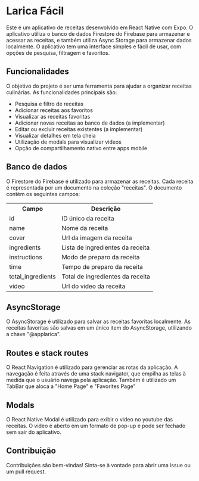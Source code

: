 # Larica Fácil

Este é um aplicativo de receitas desenvolvido em React Native com Expo. O aplicativo utiliza o banco de dados Firestore do Firebase para armazenar e acessar as receitas, e também utiliza Async Storage para armazenar dados localmente. O aplicativo tem uma interface simples e fácil de usar, com opções de pesquisa, filtragem e favoritos.

## Funcionalidades

O objetivo do projeto é ser uma ferramenta para ajudar a organizar receitas culinárias. As funcionalidades principais são:

- Pesquisa e filtro de receitas
- Adicionar receitas aos favoritos
- Visualizar as receitas favoritas
- Adicionar novas receitas ao banco de dados (a implementar)
- Editar ou excluir receitas existentes (a implementar)
- Visualizar detalhes em tela cheia
- Utilização de modals para visualizar videos
- Opção de compartilhamento nativo entre apps mobile

## Banco de dados

O Firestore do Firebase é utilizado para armazenar as receitas. Cada receita é representada por um documento na coleção "receitas". O documento contém os seguintes campos:

<table>
  <tr>
    <th>Campo</th>
    <th>Descrição</th>
  </tr>
  <tr>
    <td>id</td>
    <td>ID único da receita</td>
  </tr>
  <tr>
    <td>name</td>
    <td>Nome da receita</td>
  </tr>
  <tr>
    <td>cover</td>
    <td>Url da imagem da receita</td>
  </tr>
  <tr>
    <td>ingredients</td>
    <td>Lista de ingredientes da receita</td>
  </tr>
  <tr>
    <td>instructions</td>
    <td>Modo de preparo da receita</td>
  </tr>
  <tr>
    <td>time</td>
    <td>Tempo de preparo da receita</td>
  </tr>
  <tr>
    <td>total_ingredients</td>
    <td>Total de ingredientes da receita</td>
  </tr>
  <tr>
    <td>video</td>
    <td>Url do video da receita</td>
  </tr>
</table>

## AsyncStorage

O AsyncStorage é utilizado para salvar as receitas favoritas localmente. As receitas favoritas são salvas em um único item do AsyncStorage, utilizando a chave "@applarica".

## Routes e stack routes

O React Navigation é utilizado para gerenciar as rotas da aplicação. A navegação é feita através de uma stack navigator, que empilha as telas à medida que o usuário navega pela aplicação. Também é utilizado um TabBar que aloca a "Home Page" e "Favorites Page"

## Modals

O React Native Modal é utilizado para exibir o video no youtube das receitas. O video é aberto em um formato de pop-up e pode ser fechado sem sair do aplicativo.

## Contribuição

Contribuições são bem-vindas! Sinta-se à vontade para abrir uma issue ou um pull request.
